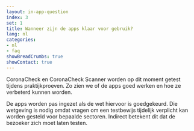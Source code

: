 ```yaml
---
layout: in-app-question
index: 3
set: 1
title: Wanneer zijn de apps klaar voor gebruik?
lang: nl
categories:
- nl
- faq
showBreadCrumbs: true
showContact: true
---
```

CoronaCheck en CoronaCheck Scanner worden op dit moment getest tijdens praktijkproeven. Zo zien we of de apps goed werken en hoe ze verbeterd kunnen worden.

De apps worden pas ingezet als de wet hiervoor is goedgekeurd. Die wetgeving is nodig omdat vragen om een testbewijs tijdelijk verplicht kan worden gesteld voor bepaalde sectoren. Indirect betekent dit dat de bezoeker zich moet laten testen.
